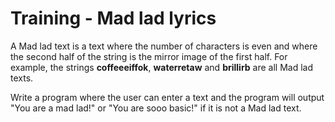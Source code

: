 # Training - Mad lad lyrics

A Mad lad text is a text where the number of characters is even and where the second half of the string is the mirror image of the first half. For example, the strings **coffeeeiffok**, **waterretaw** and **brillirb** are all Mad lad texts.

Write a program where the user can enter a text and the program will output "You are a mad lad!" or "You are sooo basic!" if it is not a Mad lad text.